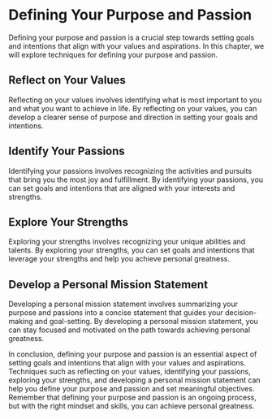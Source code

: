 Defining Your Purpose and Passion
==========================================================================

Defining your purpose and passion is a crucial step towards setting goals and intentions that align with your values and aspirations. In this chapter, we will explore techniques for defining your purpose and passion.

Reflect on Your Values
----------------------

Reflecting on your values involves identifying what is most important to you and what you want to achieve in life. By reflecting on your values, you can develop a clearer sense of purpose and direction in setting your goals and intentions.

Identify Your Passions
----------------------

Identifying your passions involves recognizing the activities and pursuits that bring you the most joy and fulfillment. By identifying your passions, you can set goals and intentions that are aligned with your interests and strengths.

Explore Your Strengths
----------------------

Exploring your strengths involves recognizing your unique abilities and talents. By exploring your strengths, you can set goals and intentions that leverage your strengths and help you achieve personal greatness.

Develop a Personal Mission Statement
------------------------------------

Developing a personal mission statement involves summarizing your purpose and passions into a concise statement that guides your decision-making and goal-setting. By developing a personal mission statement, you can stay focused and motivated on the path towards achieving personal greatness.

In conclusion, defining your purpose and passion is an essential aspect of setting goals and intentions that align with your values and aspirations. Techniques such as reflecting on your values, identifying your passions, exploring your strengths, and developing a personal mission statement can help you define your purpose and passion and set meaningful objectives. Remember that defining your purpose and passion is an ongoing process, but with the right mindset and skills, you can achieve personal greatness.
